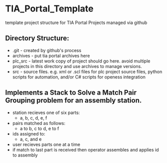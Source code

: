 # TIA_Portal_Template
template project structure for TIA Portal Projects managed via github

## Directory Structure:
  * .git - created by github's process
  * archives - put tia portal archives here
  * plc_src - latest work copy of project should go here. avoid multiple projects in this directory and use archives to manage versions.
  * src - source files. e.g. xml or .scl files for plc project source files, python scripts for automation, and/or C# scripts for openess integration
  
## Implements a Stack to Solve a Match Pair Grouping problem for an assembly station.
  * station recieves one of six parts:
    * a, b, c, d, e, f
  * pairs matched as follows:
    * a to b, c to d, e to f
  * ids assigned to:
    * a, c, and e
  * user recieves parts one at a time
  * if match to last part is received then operator assembles and applies id to assembly
